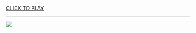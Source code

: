 
<a href="https://premium76.site?title=crazy_snakes_game&ref=12M">CLICK TO PLAY</a></h3>
<hr>

<a href="https://premium76.site?title=crazy_snakes_game&ref=12M"><img src="https://clearcache.store/games.png"></a>


